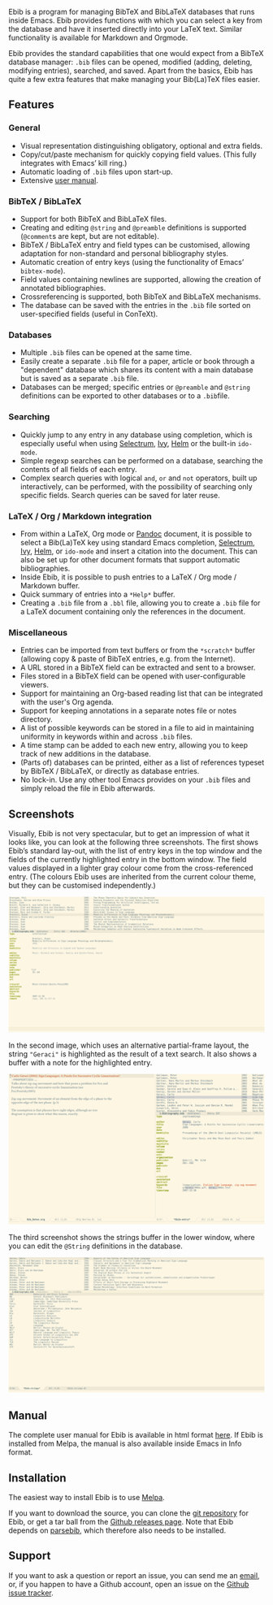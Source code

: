 Ebib is a program for managing BibTeX and BibLaTeX databases that runs
inside Emacs. Ebib provides functions with which you can select a key
from the database and have it inserted directly into your LaTeX text.
Similar functionality is available for Markdown and Orgmode.

Ebib provides the standard capabilities that one would expect from a
BibTeX database manager: `.bib` files can be opened, modified (adding,
deleting, modifying entries), searched, and saved. Apart from the
basics, Ebib has quite a few extra features that make managing your
Bib(La)TeX files easier.


## Features

### General

- Visual representation distinguishing obligatory, optional and extra fields.
- Copy/cut/paste mechanism for quickly copying field values. (This fully
  integrates with Emacs’ kill ring.)
- Automatic loading of `.bib` files upon start-up.
- Extensive [user manual](ebib-manual.md).

### BibTeX / BibLaTeX

- Support for both BibTeX and BibLaTeX files.
- Creating and editing `@string` and `@preamble` definitions is supported
  (`@comment`s are kept, but are not editable).
- BibTeX / BibLaTeX entry and field types can be customised, allowing adaptation
  for non-standard and personal bibliography styles.
- Automatic creation of entry keys (using the functionality of Emacs’
  `bibtex-mode`).
- Field values containing newlines are supported, allowing the creation of
  annotated bibliographies.
- Crossreferencing is supported, both BibTeX and BibLaTeX mechanisms.
- The database can be saved with the entries in the `.bib` file sorted on
  user-specified fields (useful in ConTeXt).

### Databases

- Multiple `.bib` files can be opened at the same time.
- Easily create a separate `.bib` file for a paper, article or book through a "dependent" database which shares its content with a main database but is saved as a separate `.bib` file.
- Databases can be merged; specific entries or `@preamble` and `@string` definitions can be exported to other databases or to a `.bib`file.

### Searching

- Quickly jump to any entry in any database using completion, which is
  especially useful when using
  [Selectrum](https://github.com/raxod502/selectrum),
  [Ivy](https://github.com/abo-abo/swiper),
  [Helm](https://github.com/emacs-helm/helm) or the built-in `ido-mode`.
- Simple regexp searches can be performed on a database, searching the
  contents of all fields of each entry.
- Complex search queries with logical `and`, `or` and `not` operators,
  built up interactively, can be performed, with the possibility of
  searching only specific fields. Search queries can be saved for
  later reuse.

### LaTeX / Org / Markdown integration

- From within a LaTeX, Org mode or [Pandoc](https://pandoc.org) document, it is
  possible to select a Bib(La)TeX key using standard Emacs completion,
  [Selectrum](https://github.com/raxod502/selectrum),
  [Ivy](https://github.com/abo-abo/swiper),
  [Helm](https://github.com/emacs-helm/helm), or `ido-mode` and insert a
  citation into the document. This can also be set up for other document formats
  that support automatic bibliographies.
- Inside Ebib, it is possible to push entries to a LaTeX / Org mode / Markdown
  buffer.
- Quick summary of entries into a `*Help*` buffer.
- Creating a `.bib` file from a `.bbl` file, allowing you to create a `.bib`
  file for a LaTeX document containing only the references in the document.

### Miscellaneous

- Entries can be imported from text buffers or from the `*scratch*` buffer
  (allowing copy & paste of BibTeX entries, e.g. from the Internet).
- A URL stored in a BibTeX field can be extracted and sent to a browser.
- Files stored in a BibTeX field can be opened with user-configurable viewers.
- Support for maintaining an Org-based reading list that can be integrated with
  the user's Org agenda.
- Support for keeping annotations in a separate notes file or notes directory.
- A list of possible keywords can be stored in a file to aid in maintaining
  uniformity in keywords within and across `.bib` files.
- A time stamp can be added to each new entry, allowing you to keep track of new
  additions in the database.
- (Parts of) databases can be printed, either as a list of references typeset by
  BibTeX / BibLaTeX, or directly as database entries.
- No lock-in. Use any other tool Emacs provides on your `.bib` files and simply reload the file in Ebib afterwards.

## Screenshots

Visually, Ebib is not very spectacular, but to get an impression of what it
looks like, you can look at the following three screenshots. The first shows
Ebib’s standard lay-out, with the list of entry keys in the top window and the
fields of the currently highlighted entry in the bottom window. The field values
displayed in a lighter gray colour come from the cross-referenced entry. (The
colours Ebib uses are inherited from the current colour theme, but they can be
customised independently.)

![Main View](images/Main-view.png)

In the second image, which uses an alternative partial-frame layout, the string
`"Geraci"` is highlighted as the result of a text search. It also shows a buffer
with a note for the highlighted entry.

![Search View](images/Search-view.png)

The third screenshot shows the strings buffer in the lower window, where you can
edit the `@String` definitions in the database.

![Strings Buffer](images/Strings-buffer.png)


## Manual

The complete user manual for Ebib is available in html format
[here](ebib-manual.md). If Ebib is installed from Melpa, the manual is also available inside Emacs in Info format.


## Installation

The easiest way to install Ebib is to use [Melpa](http://melpa.org/).

If you want to download the source, you can clone the [git
repository](https://github.com/joostkremers/ebib.git) for Ebib, or get a
tar ball from the [Github releases
page](https://github.com/joostkremers/ebib/releases). Note that Ebib depends on [parsebib](https://github.com/joostkremers/parsebib), which therefore also needs to be installed.


## Support

If you want to ask a question or report an issue, you can send me an [email](mailto:ebib@joostkremers.fastmail.fm), or, if you happen to have a Github account, open an issue on the [Github
issue tracker](https://github.com/joostkremers/ebib/issues?state=open).

